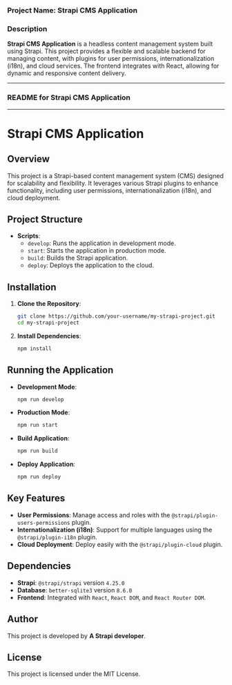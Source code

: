 ### Project Name: Strapi CMS Application



### Description

**Strapi CMS Application** is a headless content management system built using Strapi. This project provides a flexible and scalable backend for managing content, with plugins for user permissions, internationalization (i18n), and cloud services. The frontend integrates with React, allowing for dynamic and responsive content delivery.

---

### README for Strapi CMS Application

---

# Strapi CMS Application

## Overview

This project is a Strapi-based content management system (CMS) designed for scalability and flexibility. It leverages various Strapi plugins to enhance functionality, including user permissions, internationalization (i18n), and cloud deployment.

## Project Structure

- **Scripts**:
  - `develop`: Runs the application in development mode.
  - `start`: Starts the application in production mode.
  - `build`: Builds the Strapi application.
  - `deploy`: Deploys the application to the cloud.

## Installation

1. **Clone the Repository**:
   ```bash
   git clone https://github.com/your-username/my-strapi-project.git
   cd my-strapi-project
   ```

2. **Install Dependencies**:
   ```bash
   npm install
   ```

## Running the Application

- **Development Mode**:
  ```bash
  npm run develop
  ```

- **Production Mode**:
  ```bash
  npm run start
  ```

- **Build Application**:
  ```bash
  npm run build
  ```

- **Deploy Application**:
  ```bash
  npm run deploy
  ```

## Key Features

- **User Permissions**: Manage access and roles with the `@strapi/plugin-users-permissions` plugin.
- **Internationalization (i18n)**: Support for multiple languages using the `@strapi/plugin-i18n` plugin.
- **Cloud Deployment**: Deploy easily with the `@strapi/plugin-cloud` plugin.

## Dependencies

- **Strapi**: `@strapi/strapi` version `4.25.0`
- **Database**: `better-sqlite3` version `8.6.0`
- **Frontend**: Integrated with `React`, `React DOM`, and `React Router DOM`.

## Author

This project is developed by **A Strapi developer**.

## License

This project is licensed under the MIT License.

